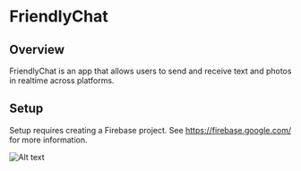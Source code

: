 # FriendlyChat


## Overview

FriendlyChat is an app that allows users to send and receive text and photos in realtime across platforms.

## Setup

Setup requires creating a Firebase project. See https://firebase.google.com/ for more information.

![Alt text](/relative/path/to/Screenshot_20180803-195125?raw=true "Optional Title")


